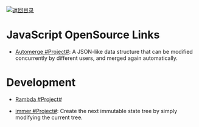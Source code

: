 [![返回目录](https://parg.co/UGo)](https://github.com/wxyyxc1992/Awesome-Links)

# JavaScript OpenSource Links

* [Automerge #Project#](https://github.com/automerge/automerge): A JSON-like data structure that can be modified concurrently by different users, and merged again automatically.

# Development

* [Rambda #Project#](http://ramdajs.com/0.22.1/index.html)

* [immer #Project#](https://github.com/mweststrate/immer): Create the next immutable state tree by simply modifying the current tree.
